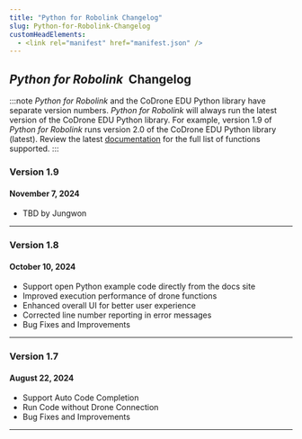 ```yaml
---
title: "Python for Robolink Changelog"
slug: Python-for-Robolink-Changelog
customHeadElements:
  - <link rel="manifest" href="manifest.json" />
---
```



## *Python for Robolink*&nbsp; Changelog

:::note
*Python for Robolink* and the CoDrone EDU Python library have separate version numbers. *Python for Robolink* will always run the latest version of the CoDrone EDU Python library. For example, version 1.9 of *Python for Robolink* runs version 2.0 of the CoDrone EDU Python library (latest). Review the latest [documentation](page4.md) for the full list of functions supported.
:::

### Version 1.9
#### November 7, 2024
- TBD by Jungwon

<hr/>

### Version 1.8
#### October 10, 2024
- Support open Python example code directly from the docs site
- Improved execution performance of drone functions
- Enhanced overall UI for better user experience
- Corrected line number reporting in error messages
- Bug Fixes and Improvements

<hr/>

### Version 1.7
#### August 22, 2024
- Support Auto Code Completion
- Run Code without Drone Connection
- Bug Fixes and Improvements

<hr/>